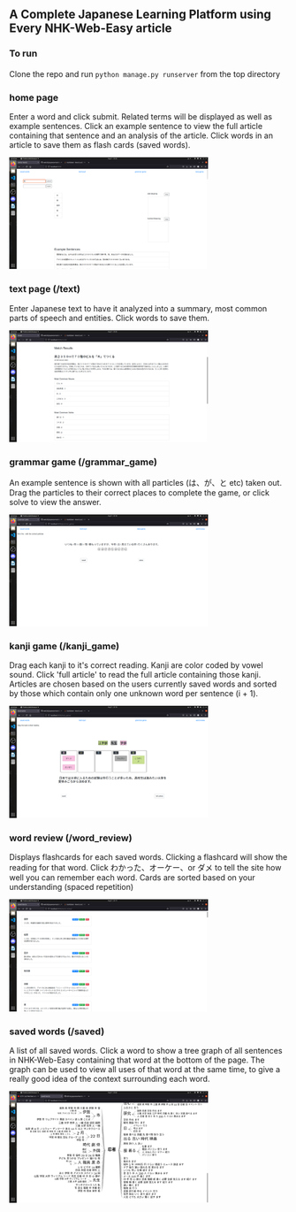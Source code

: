 ## A Complete Japanese Learning Platform using Every NHK-Web-Easy article

### To run
Clone the repo and run `python manage.py runserver` from the top directory　

### home page
Enter a word and click submit. Related terms will be displayed as well as example sentences. Click an example sentence to view the full article containing that sentence and an analysis of the article. Click words in an article to save them as flash cards (saved words).  

<img src="doc-images/home.png?raw=true" width="360">

### text page (/text)
Enter Japanese text to have it analyzed into a summary, most common parts of speech and entities. Click words to save them.  

<img src="doc-images/vocab.png?raw=true" width="360">

### grammar game (/grammar_game)
An example sentence is shown with all particles (は、が、と etc) taken out. Drag the particles to their correct places to complete the game, or click solve to view the answer.  

<img src="doc-images/grammar_game.png?raw=true" width="360">

### kanji game (/kanji_game)
Drag each kanji to it's correct reading. Kanji are color coded by vowel sound. Click 'full article' to read the full article containing those kanji. Articles are chosen based on the users currently saved words and sorted by those which contain only one unknown word per sentence (i + 1).  

<img src="doc-images/kanji_game.png?raw=true" width="360">

### word review (/word_review)  
Displays flashcards for each saved words. Clicking a flashcard will show the reading for that word. Click わかった、オーケー、or ダメ to tell the site how well you can remember each word. Cards are sorted based on your understanding (spaced repetition)  

<img src="doc-images/word_review.png?raw=true" width="360">

### saved words (/saved)  
A list of all saved words. Click a word to show a tree graph of all sentences in NHK-Web-Easy containing that word at the bottom of the page. The graph can be used to view all uses of that word at the same time, to give a really good idea of the context surrounding each word. 

<img src="doc-images/word_tree.png?raw=true" width="360">

